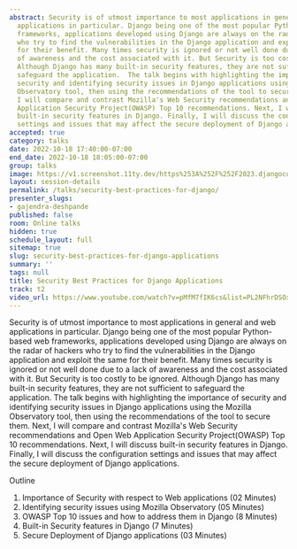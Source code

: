 ```yaml
---
abstract: Security is of utmost importance to most applications in general and web
  applications in particular. Django being one of the most popular Python-based web
  frameworks, applications developed using Django are always on the radar of hackers
  who try to find the vulnerabilities in the Django application and exploit the same
  for their benefit. Many times security is ignored or not well done due to a lack
  of awareness and the cost associated with it. But Security is too costly to be ignored.
  Although Django has many built-in security features, they are not sufficient to
  safeguard the application.  The talk begins with highlighting the importance of
  security and identifying security issues in Django applications using the Mozilla
  Observatory tool, then using the recommendations of the tool to secure them. Next,
  I will compare and contrast Mozilla's Web Security recommendations and Open Web
  Application Security Project(OWASP) Top 10 recommendations. Next, I will discuss
  built-in security features in Django. Finally, I will discuss the configuration
  settings and issues that may affect the secure deployment of Django applications.
accepted: true
category: talks
date: 2022-10-18 17:40:00-07:00
end_date: 2022-10-18 18:05:00-07:00
group: talks
image: https://v1.screenshot.11ty.dev/https%253A%252F%252F2023.djangocon.eu%252Fpresenters%252Fgajendra-deshpande%252F/opengraph/
layout: session-details
permalink: /talks/security-best-practices-for-django/
presenter_slugs:
- gajendra-deshpande
published: false
room: Online talks
hidden: true
schedule_layout: full
sitemap: true
slug: security-best-practices-for-django-applications
summary: ''
tags: null
title: Security Best Practices for Django Applications
track: t2
video_url: https://www.youtube.com/watch?v=pMfM7fIK6cs&list=PL2NFhrDSOxgXwt-yT9LgRw1eZcA627mXE
---
```


Security is of utmost importance to most applications in general and web applications in particular. Django being one of the most popular Python-based web frameworks, applications developed using Django are always on the radar of hackers who try to find the vulnerabilities in the Django application and exploit the same for their benefit. Many times security is ignored or not well done due to a lack of awareness and the cost associated with it. But Security is too costly to be ignored. Although Django has many built-in security features, they are not sufficient to safeguard the application.  The talk begins with highlighting the importance of security and identifying security issues in Django applications using the Mozilla Observatory tool, then using the recommendations of the tool to secure them. Next, I will compare and contrast Mozilla's Web Security recommendations and Open Web Application Security Project(OWASP) Top 10 recommendations. Next, I will discuss built-in security features in Django. Finally, I will discuss the configuration settings and issues that may affect the secure deployment of Django applications.

Outline
1. Importance of Security with respect to Web applications (02 Minutes)
2. Identifying security issues using Mozilla Observatory (05 Minutes)
3. OWASP Top 10 issues and how to address them in Django (8 Minutes)
4. Built-in Security features in Django (7 Minutes)
5. Secure Deployment of Django applications (03 Minutes)
